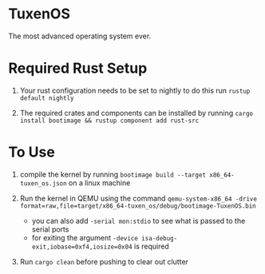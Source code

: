 # TuxenOS
The most advanced operating system ever.

# Required Rust Setup
1. Your rust configuration needs to be set to nightly to do this run ``rustup default nightly``

2. The required crates and components can be installed by running ``cargo install bootimage && rustup component add rust-src``

# To Use 
1. compile the kernel by running ``bootimage build --target x86_64-tuxen_os.json`` on a linux machine

2. Run the kernel in QEMU using the command `qemu-system-x86_64 -drive format=raw,file=target/x86_64-tuxen_os/debug/bootimage-TuxenOS.bin`
    * you can also add `-serial mon:stdio` to see what is passed to the serial ports
    * for exiting the argument `-device isa-debug-exit,iobase=0xf4,iosize=0x04` is required

3. Run `cargo clean` before pushing to clear out clutter
